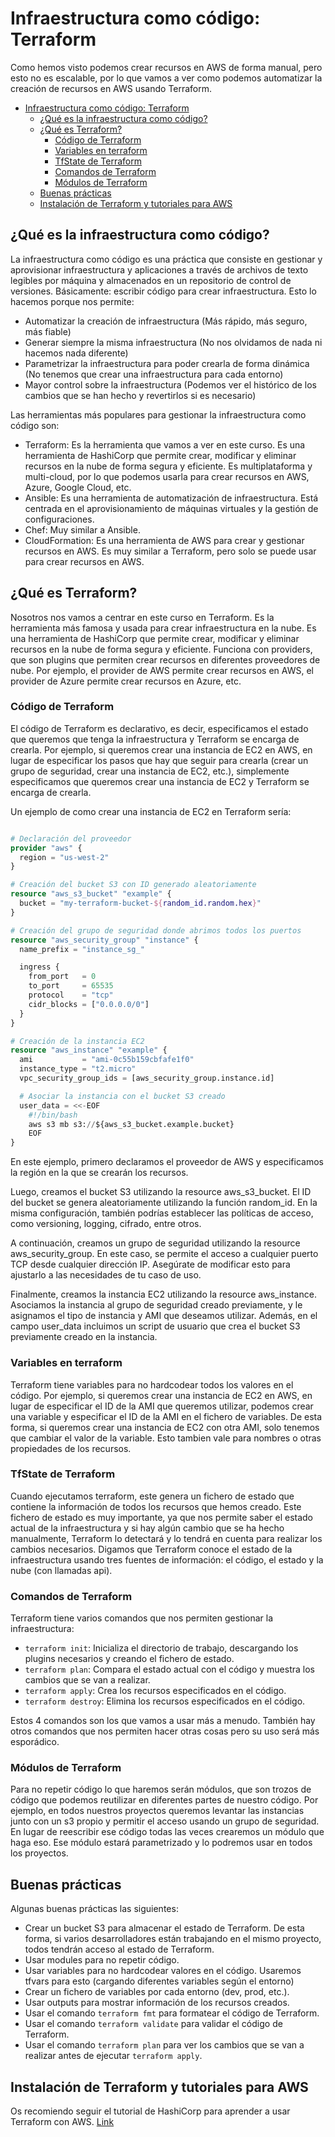 # Infraestructura como código: Terraform

Como hemos visto podemos crear recursos en AWS de forma manual, pero esto no es escalable, por lo que vamos a ver como podemos automatizar la creación de recursos en AWS usando Terraform.

- [Infraestructura como código: Terraform](#infraestructura-como-código-terraform)
  - [¿Qué es la infraestructura como código?](#qué-es-la-infraestructura-como-código)
  - [¿Qué es Terraform?](#qué-es-terraform)
    - [Código de Terraform](#código-de-terraform)
    - [Variables en terraform](#variables-en-terraform)
    - [TfState de Terraform](#tfstate-de-terraform)
    - [Comandos de Terraform](#comandos-de-terraform)
    - [Módulos de Terraform](#módulos-de-terraform)
  - [Buenas prácticas](#buenas-prácticas)
  - [Instalación de Terraform y tutoriales para AWS](#instalación-de-terraform-y-tutoriales-para-aws)

## ¿Qué es la infraestructura como código?

La infraestructura como código es una práctica que consiste en gestionar y aprovisionar infraestructura y aplicaciones a través de archivos de texto legibles por máquina y almacenados en un repositorio de control de versiones. Básicamente: escribir código para crear infraestructura. Esto lo hacemos porque nos permite:

- Automatizar la creación de infraestructura (Más rápido, más seguro, más fiable)
- Generar siempre la misma infraestructura (No nos olvidamos de nada ni hacemos nada diferente)
- Parametrizar la infraestructura para poder crearla de forma dinámica (No tenemos que crear una infraestructura para cada entorno)
- Mayor control sobre la infraestructura (Podemos ver el histórico de los cambios que se han hecho y revertirlos si es necesario)

Las herramientas más populares para gestionar la infraestructura como código son:

- Terraform: Es la herramienta que vamos a ver en este curso. Es una herramienta de HashiCorp que permite crear, modificar y eliminar recursos en la nube de forma segura y eficiente. Es multiplataforma y multi-cloud, por lo que podemos usarla para crear recursos en AWS, Azure, Google Cloud, etc.
- Ansible: Es una herramienta de automatización de infraestructura. Está centrada en el aprovisionamiento de máquinas virtuales y la gestión de configuraciones.
- Chef: Muy similar a Ansible.
- CloudFormation: Es una herramienta de AWS para crear y gestionar recursos en AWS. Es muy similar a Terraform, pero solo se puede usar para crear recursos en AWS.

## ¿Qué es Terraform?

Nosotros nos vamos a centrar en este curso en Terraform. Es la herramienta más famosa y usada para crear infraestructura en la nube. Es una herramienta de HashiCorp que permite crear, modificar y eliminar recursos en la nube de forma segura y eficiente. Funciona con providers, que son plugins que permiten crear recursos en diferentes proveedores de nube. Por ejemplo, el provider de AWS permite crear recursos en AWS, el provider de Azure permite crear recursos en Azure, etc.

### Código de Terraform

El código de Terraform es declarativo, es decir, especificamos el estado que queremos que tenga la infraestructura y Terraform se encarga de crearla. Por ejemplo, si queremos crear una instancia de EC2 en AWS, en lugar de especificar los pasos que hay que seguir para crearla (crear un grupo de seguridad, crear una instancia de EC2, etc.), simplemente especificamos que queremos crear una instancia de EC2 y Terraform se encarga de crearla.

Un ejemplo de como crear una instancia de EC2 en Terraform sería:

```terraform

# Declaración del proveedor
provider "aws" {
  region = "us-west-2"
}

# Creación del bucket S3 con ID generado aleatoriamente
resource "aws_s3_bucket" "example" {
  bucket = "my-terraform-bucket-${random_id.random.hex}"
}

# Creación del grupo de seguridad donde abrimos todos los puertos
resource "aws_security_group" "instance" {
  name_prefix = "instance_sg_"

  ingress {
    from_port   = 0
    to_port     = 65535
    protocol    = "tcp"
    cidr_blocks = ["0.0.0.0/0"]
  }
}

# Creación de la instancia EC2
resource "aws_instance" "example" {
  ami           = "ami-0c55b159cbfafe1f0"
  instance_type = "t2.micro"
  vpc_security_group_ids = [aws_security_group.instance.id]

  # Asociar la instancia con el bucket S3 creado
  user_data = <<-EOF
    #!/bin/bash
    aws s3 mb s3://${aws_s3_bucket.example.bucket}
    EOF
}
```

En este ejemplo, primero declaramos el proveedor de AWS y especificamos la región en la que se crearán los recursos.

Luego, creamos el bucket S3 utilizando la resource aws_s3_bucket. El ID del bucket se genera aleatoriamente utilizando la función random_id. En la misma configuración, también podrías establecer las políticas de acceso, como versioning, logging, cifrado, entre otros.

A continuación, creamos un grupo de seguridad utilizando la resource aws_security_group. En este caso, se permite el acceso a cualquier puerto TCP desde cualquier dirección IP. Asegúrate de modificar esto para ajustarlo a las necesidades de tu caso de uso.

Finalmente, creamos la instancia EC2 utilizando la resource aws_instance. Asociamos la instancia al grupo de seguridad creado previamente, y le asignamos el tipo de instancia y AMI que deseamos utilizar. Además, en el campo user_data incluimos un script de usuario que crea el bucket S3 previamente creado en la instancia.

### Variables en terraform

Terraform tiene variables para no hardcodear todos los valores en el código. Por ejemplo, si queremos crear una instancia de EC2 en AWS, en lugar de especificar el ID de la AMI que queremos utilizar, podemos crear una variable y especificar el ID de la AMI en el fichero de variables. De esta forma, si queremos crear una instancia de EC2 con otra AMI, solo tenemos que cambiar el valor de la variable. Esto tambien vale para nombres o otras propiedades de los recursos.

### TfState de Terraform

Cuando ejecutamos terraform, este genera un fichero de estado que contiene la información de todos los recursos que hemos creado. Este fichero de estado es muy importante, ya que nos permite saber el estado actual de la infraestructura y si hay algún cambio que se ha hecho manualmente, Terraform lo detectará y lo tendrá en cuenta para realizar los cambios necesarios. Digamos que Terraform conoce el estado de la infraestructura usando tres fuentes de información: el código, el estado y la nube (con llamadas api).

### Comandos de Terraform

Terraform tiene varios comandos que nos permiten gestionar la infraestructura:

- `terraform init`: Inicializa el directorio de trabajo, descargando los plugins necesarios y creando el fichero de estado.
- `terraform plan`: Compara el estado actual con el código y muestra los cambios que se van a realizar.
- `terraform apply`: Crea los recursos especificados en el código.
- `terraform destroy`: Elimina los recursos especificados en el código.

Estos 4 comandos son los que vamos a usar más a menudo. También hay otros comandos que nos permiten hacer otras cosas pero su uso será más esporádico.

### Módulos de Terraform

Para no repetir código lo que haremos serán módulos, que son trozos de código que podemos reutilizar en diferentes partes de nuestro código. Por ejemplo, en todos nuestros proyectos queremos levantar las instancias junto con un s3 propio y permitir el acceso usando un grupo de seguridad. En lugar de reescribir ese código todas las veces crearemos un módulo que haga eso. Ese módulo estará parametrizado y lo podremos usar en todos los proyectos.

## Buenas prácticas

Algunas buenas prácticas las siguientes:

- Crear un bucket S3 para almacenar el estado de Terraform. De esta forma, si varios desarrolladores están trabajando en el mismo proyecto, todos tendrán acceso al estado de Terraform.
- Usar modules para no repetir código.
- Usar variables para no hardcodear valores en el código. Usaremos tfvars para esto (cargando diferentes variables según el entorno)
- Crear un fichero de variables por cada entorno (dev, prod, etc.).
- Usar outputs para mostrar información de los recursos creados.
- Usar el comando `terraform fmt` para formatear el código de Terraform.
- Usar el comando `terraform validate` para validar el código de Terraform.
- Usar el comando `terraform plan` para ver los cambios que se van a realizar antes de ejecutar `terraform apply`.

## Instalación de Terraform y tutoriales para AWS

Os recomiendo seguir el tutorial de HashiCorp para aprender a usar Terraform con AWS. [Link](https://developer.hashicorp.com/terraform/tutorials/aws-get-started)
